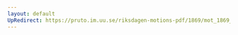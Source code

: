```yaml
---
layout: default
UpRedirect: https://pruto.im.uu.se/riksdagen-motions-pdf/1869/mot_1869__ak__278.pdf
---
```

